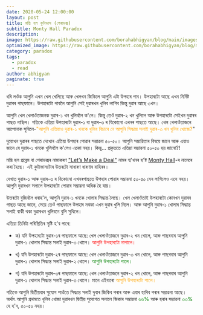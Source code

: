 ```yaml
---
date: 2020-05-24 12:00:00
layout: post
title: মন্তি হল কুটাভাস (পেৰাডক্স) 
subtitle: Monty Hall Paradox
description: 
image: https://raw.githubusercontent.com/borahabhigyan/blog/main/images/mh.jpeg
optimized_image: https://raw.githubusercontent.com/borahabhigyan/blog/main/images/mh.jpeg
category: paradox
tags:
  - paradox
  - read
author: abhigyan
paginate: true
---
```


ধৰি লওঁক আপুনি এখন খেল খেলিছে আৰু খেলখন জিকিলে আপুনি এটা উপহাৰ পাব। উপহাৰটো আছে এখন নিৰ্দিষ্ট দুৱাৰৰ পাছফালে। উপহাৰটো পাবলৈ আপুনি সেই দুৱাৰখন খুলিব লাগিব কিন্তু দুৱাৰ আছে ৩খন।

আপুনি খেল খেলাওঁতাজনক দুৱাৰ-১ খন খুলিবলৈ ক'লে। কিন্তু তেওঁ দুৱাৰ-২ খন খুলিলে আৰু উপহাৰটো সেইখন দুৱাৰৰ পাছত নাছিল।
গতিকে এতিয়া উপহাৰটো দুৱাৰ-১ বা দুৱাৰ-৩ ৰ যিকোনো এখনৰ পাছতে আছে। খেল খেলাওঁতাজনে আপোনাক সুধিলে-<span style="color:orange">"আপুনি এতিয়াও দুৱাৰ-১ খনকে খুলিব বিচাৰে নে আপুনি সিদ্ধান্ত সলাই দুৱাৰ-৩ খন খুলিব খোজে?</span>"

দুয়োখন দুৱাৰৰ পাছতে দেখোন এতিয়া উপহাৰ পোৱাৰ সম্ভাৱনা ৫০-৫০। আপুনি সম্ভাৱিতাৰ বিষয়ে জানে আৰু এয়াও জানে যে দুৱাৰ-১ খনকে খুলিবলৈ ক'লেও একো নহয়। কিন্তু... প্ৰকৃততে এতিয়া সম্ভাৱনা ৫০-৫০ হয় জানো?!

মন্তি হল প্ৰব্লেম বা পেৰাডক্সৰ নামাকৰণ ["Let’s Make a Deal"](https://www.cbs.com/shows/lets_make_a_deal/) নামৰ শ্ব'খনৰ হ'ষ্ট [Monty Hall](https://en.m.wikipedia.org/wiki/Monty_Hall)-ৰ নামেৰে কৰা হৈছে। এই কুটাভাসটোৰ উত্তৰটো সাধাৰণ ধাৰণাৰ বাহিৰৰ।

দেখাত দুৱাৰ-১ আৰু দুৱাৰ-৩ ৰ যিকোনো এখনৰপাছতে উপহাৰ পোৱাৰ সম্ভাৱনা ৫০-৫০ যেন লাগিলেও এনে নহয়। আপুনি দুৱাৰখন সলালে উপহাৰটো পোৱাৰ সম্ভাৱনা অধিক হৈ যায়।

উত্তৰটো বুজিবলৈ ধৰাহ'ল, আপুনি দুৱাৰ-১ খনকে খোলাৰ সিদ্ধান্ত লৈছে। খেল খেলাওঁতাই উপহাৰটো কোনখন দুৱাৰৰ পাছত আছে জানে, সেয়ে তেওঁ পাছফালে উপহাৰ নথকা এখন দুৱাৰ খুলি দিলে। আৰু আপুনি দুৱাৰ-১ খোলাৰ সিদ্ধান্ত সলাই বাকী থকা দুৱাৰখন খুলিবনে বুলি সুধিলে। 

এতিয়া তিনিটা পৰিস্থিতিৰ সৃষ্টি হ'ব পাৰে:
* ক) যদি উপহাৰটো দুৱাৰ-১ৰ পাছফালে আছে: খেল খেলাওঁতাজনে দুৱাৰ-২ খন খোলে, আৰু পাছৰবাৰ আপুনি দুৱাৰ-১ খোলাৰ সিদ্ধান্ত সলাই দুৱাৰ-৩ খোলে। <span style="color:red">আপুনি উপহাৰটো নাপালে।</span>

* খ) যদি উপহাৰটো দুৱাৰ-২ৰ পাছফালে আছে: খেল খেলাওঁতাজনে দুৱাৰ-৩ খন খোলে, আৰু পাছৰবাৰ আপুনি দুৱাৰ-১ খোলাৰ সিদ্ধান্ত সলাই দুৱাৰ-২ খোলে। <span style="color:green">আপুনি উপহাৰটো পালে।</span>

* গ) যদি উপহাৰটো দুৱাৰ-৩ৰ পাছফালে আছে: খেল খেলাওঁতাজনে দুৱাৰ-২ খন খোলে, আৰু পাছৰবাৰ আপুনি দুৱাৰ-১ খোলাৰ সিদ্ধান্ত সলাই দুৱাৰ-৩ খোলে। মানে এইবাৰো <span style="color:orange">আপুনি উপহাৰটো পালে।</span>

গতিকে আপুনি দ্বিতীয়বাৰ সুযোগ পাওঁতে সিদ্ধান্ত সলাই দুবাৰ জিকিব পৰাৰ আৰু এবাৰ হাৰিব পৰাৰ সম্ভাৱনা আছে।
অৰ্থাৎ আপুনি প্ৰথমতে খুলিব খোজা দুৱাৰখন দ্বিতীয় সুযোগত সলালে জিকাৰ সম্ভাৱনা <span style="color:green">৬৬%</span> আৰু হৰাৰ সম্ভাৱনা <span style="color:green">৩৩%</span> হে হ'ব, ৫০-৫০ নহয়। 




